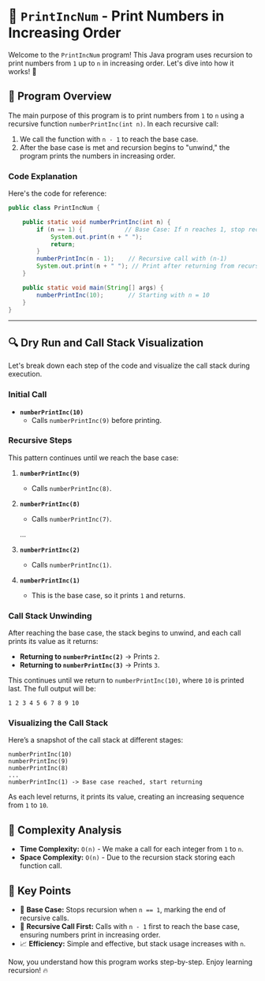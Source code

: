 

# 📘 `PrintIncNum` - Print Numbers in Increasing Order

Welcome to the `PrintIncNum` program! This Java program uses recursion to print numbers from `1` up to `n` in increasing order. Let's dive into how it works! 🌟

## 📝 Program Overview

The main purpose of this program is to print numbers from `1` to `n` using a recursive function `numberPrintInc(int n)`. In each recursive call:
1. We call the function with `n - 1` to reach the base case.
2. After the base case is met and recursion begins to "unwind," the program prints the numbers in increasing order.

### Code Explanation

Here's the code for reference:
```java
public class PrintIncNum {

    public static void numberPrintInc(int n) {
        if (n == 1) {            // Base Case: If n reaches 1, stop recursion
            System.out.print(n + " ");
            return;
        }
        numberPrintInc(n - 1);    // Recursive call with (n-1)
        System.out.print(n + " "); // Print after returning from recursion
    }

    public static void main(String[] args) {
        numberPrintInc(10);       // Starting with n = 10
    }
}
```

---

## 🔍 Dry Run and Call Stack Visualization

Let's break down each step of the code and visualize the call stack during execution.

### Initial Call
- **`numberPrintInc(10)`**
  - Calls `numberPrintInc(9)` before printing.

### Recursive Steps
This pattern continues until we reach the base case:

1. **`numberPrintInc(9)`** 
   - Calls `numberPrintInc(8)`.
2. **`numberPrintInc(8)`**
   - Calls `numberPrintInc(7)`.
   
   ...

9. **`numberPrintInc(2)`**
   - Calls `numberPrintInc(1)`.

10. **`numberPrintInc(1)`**
    - This is the base case, so it prints `1` and returns.

### Call Stack Unwinding
After reaching the base case, the stack begins to unwind, and each call prints its value as it returns:

- **Returning to `numberPrintInc(2)`** → Prints `2`.
- **Returning to `numberPrintInc(3)`** → Prints `3`.
  
This continues until we return to `numberPrintInc(10)`, where `10` is printed last. The full output will be:

```
1 2 3 4 5 6 7 8 9 10
```

### Visualizing the Call Stack

Here’s a snapshot of the call stack at different stages:

```
numberPrintInc(10)
numberPrintInc(9)
numberPrintInc(8)
...
numberPrintInc(1) -> Base case reached, start returning
```

As each level returns, it prints its value, creating an increasing sequence from `1` to `10`.

## 🧩 Complexity Analysis

- **Time Complexity:** `O(n)` - We make a call for each integer from `1` to `n`.
- **Space Complexity:** `O(n)` - Due to the recursion stack storing each function call.

## 🌟 Key Points

- 🛑 **Base Case:** Stops recursion when `n == 1`, marking the end of recursive calls.
- 🔄 **Recursive Call First:** Calls with `n - 1` first to reach the base case, ensuring numbers print in increasing order.
- 📈 **Efficiency:** Simple and effective, but stack usage increases with `n`.

Now, you understand how this program works step-by-step. Enjoy learning recursion! 🔥